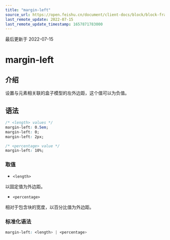 ```yaml
---
title: "margin-left"
source_url: https://open.feishu.cn/document/client-docs/block/block-frame/code-components-and-structure/view-layer/ttss/attributes/box-model/margin-left
last_remote_update: 2022-07-15
last_remote_update_timestamp: 1657871783000
---
```

最后更新于 2022-07-15

# margin-left

## 介绍

设置与元素相关联的盒子模型的左外边距，这个值可以为负值。

## 语法

```css
/* <length> values */
margin-left: 0.5em;
margin-left: 0;
margin-left: 2px;

/* <percentage> value */
margin-left: 10%;
```

### 取值

-   `<length>`

以固定值为外边距。

-   `<percentage>`

相对于包含块的宽度，以百分比值为外边距。

### 标准化语法

```css
margin-left: <length> | <percentage>
```
